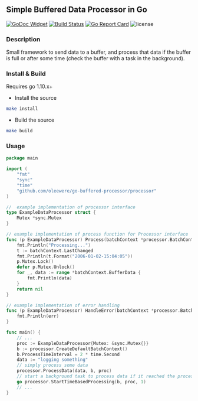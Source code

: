 <!---
Licensed to the Apache Software Foundation (ASF) under one or more
contributor license agreements. See the NOTICE file distributed with
this work for additional information regarding copyright ownership.
The ASF licenses this file to You under the Apache License, Version 2.0
(the "License"); you may not use this file except in compliance with
the License. You may obtain a copy of the License at

http://www.apache.org/licenses/LICENSE-2.0

Unless required by applicable law or agreed to in writing, software
distributed under the License is distributed on an "AS IS" BASIS,
WITHOUT WARRANTIES OR CONDITIONS OF ANY KIND, either express or implied.
See the License for the specific language governing permissions and
limitations under the License.
-->

## Simple Buffered Data Processor in Go

[![GoDoc Widget](https://godoc.org/github.com/oleewere/go-buffered-processor/processor?status.svg)](https://godoc.org/github.com/oleewere/go-buffered-processor/processor)
[![Build Status](https://travis-ci.org/oleewere/go-buffered-processor.svg?branch=master)](https://travis-ci.org/oleewere/go-buffered-processor)
[![Go Report Card](https://goreportcard.com/badge/github.com/oleewere/go-buffered-processor)](https://goreportcard.com/report/github.com/oleewere/go-buffered-processor)
![license](http://img.shields.io/badge/license-Apache%20v2-blue.svg)

### Description

Small framework to send data to a buffer, and process that data if the buffer is full or after some time (check the buffer with a task in the background).

### Install & Build
Requires go 1.10.x+
- Install the source
```bash
make install
```
- Build the source
```bash
make build
```

### Usage

```go
package main

import (
    "fmt"
    "sync"
    "time"
    "github.com/oleewere/go-buffered-processor/processor"
)

//  example implementation of processor interface
type ExampleDataProcessor struct {
    Mutex *sync.Mutex
}

// example implementation of process function for Processor interface
func (p ExampleDataProcessor) Process(batchContext *processor.BatchContext) error {
    fmt.Println("Processing...")
    t := batchContext.LastChanged
    fmt.Println(t.Format("2006-01-02-15:04:05"))
    p.Mutex.Lock()
    defer p.Mutex.Unlock()
    for _, data := range *batchContext.BufferData {
        fmt.Println(data)
    }
	return nil
}

// example implementation of error handling
func (p ExampleDataProcessor) HandleError(batchContext *processor.BatchContext, err error) {
    fmt.Println(err)
}

func main() { 
    // ... 
    proc := ExampleDataProcessor{Mutex: &sync.Mutex{}}
    b := processor.CreateDefaultBatchContext()
    b.ProcessTimeInterval = 2 * time.Second
    data := "logging something"
    // simply process some data
    processor.ProcessData(data, b, proc)
    // start a background task to process data if it reached the process time interval
    go processor.StartTimeBasedProcessing(b, proc, 1)
    // ...
}
```